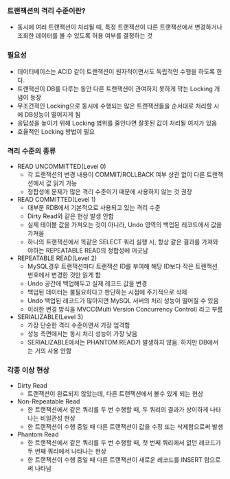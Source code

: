 ### 트랜잭션의 격리 수준이란?

- 동시에 여러 트랜잭션이 처리될 때, 특정 트랜잭션이 다른 트랜잭션에서 변경하거나 조회한 데이터를 볼 수 있도록 허용 여부를 결정하는 것



### 필요성

- 데이터베이스는 ACID 같이 트랜잭션이 원자적이면서도 독립적인 수행을 하도록 한다.
- 트랜잭션이 DB를 다루는 동안 다른 트랜잭션이 관여하지 못하게 막는 Locking 개념이 등장
- 무조건적인 Locking으로 동시에 수행되는 많은 트랜잭션들을 순서대로 처리할 시에 DB성능이 떨어지게 됨
- 응답성을 높이기 위해 Locking 범위를 줄인다면 잘못된 값이 처리될 여지가 있음
- 효율적인 Locking 방법이 필요



### 격리 수준의 종류

- READ UNCOMMITTED(Level 0)
  - 각 트랜잭션의 변경 내용이 COMMIT/ROLLBACK 여부 상관 없이 다른 트랜잭션에서 값 읽기 가능
  - 정합성에 문제가 많은 격리 수준이기 때문에 사용하지 않는 것 권장
- READ COMMITTED(Level 1)
  - 대부분 RDB에서 기본적으로 사용되고 있는 격리 수준
  - Dirty Read와 같은 현상 발생 안함
  - 실제 테이블 값을 가져오는 것이 아니라, Undo 영역의 백업된 레코드에서 값을 가져옴
  - 하나의 트랜잭션에서 똑같은 SELECT 쿼리 실행 시, 항상 같은 결과를 가져와야하는 REPEATABLE READ의 정합성에 어긋남
- REPEATABLE READ(Level 2)
  - MySQL경우 트랜잭션마다 트랜잭션 ID를 부여해 해당 ID보다 작은 트랜잭션 번호에서 변경한 것만 읽게 함
  - Undo 공간에 백업해두고 실제 레코드 값을 변경
  - 백업된 데이터는 불필요하다고 판단하는 시점에 주기적으로 삭제
  - Undo 백업된 레코드가 많아지면 MySQL 서버의 처리 성능이 떨어질 수 있음
  - 이러한 변경 방식을 MVCC(Multi Version Concurrency Control) 라고 부름
- SERIALIZABLE(Level 3)
  - 가장 단순한 격리 수준이면서 가장 엄격함
  - 성능 측면에서는 동시 처리 성능이 가장 낮음
  - SERIALIZABLE에서는 PHANTOM READ가 발생하지 않음. 하지만 DB에서는 거의 사용 안함



### 각종 이상 현상

- Dirty Read
  - 트랜잭션이 완료되지 않았는데, 다른 트랜잭션에서 볼수 있게 되는 현상
- Non-Repeatable Read
  - 한 트랜잭션에서 같은 쿼리를 두 번 수행할 때, 두 쿼리의 결과가 상이하게 나타나는 비일관성 현상
  - 한 트랜잭션이 수행 중일 때 다른 트랜잭션이 값을 수정 또는 삭제함으로써 발생
- Phantom Read
  - 한 트랜잭션에서 같은 쿼리를 두 번 수행할 때, 첫 번째 쿼리에서 없던 레코드가 두 번째 쿼리에서 나타나는 현상
  - 한 트랜잭션이 수행 중일 때 다른 트랜잭션이 새로운 레코드를 INSERT 함으로써 나타남

